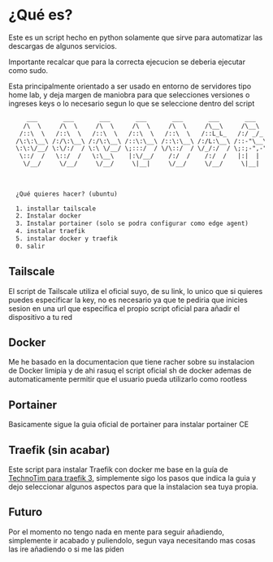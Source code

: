 # ¿Qué es?

Este es un script hecho en python solamente que sirve para automatizar las descargas de algunos servicios.

Importante recalcar que para la correcta ejecucion se deberia ejecutar como sudo.

Esta principalmente orientado a ser usado en entorno de servidores tipo home lab, y deja margen de maniobra para que selecciones versiones o ingreses keys o lo necesario segun lo que se seleccione dentro del script

```xml
     ___       ___       ___       ___       ___       ___       ___   
    /\  \     /\  \     /\  \     /\  \     /\  \     /\__\     /\__\  
   /::\  \   /::\  \   /::\  \   /::\  \   /::\  \   /::L_L_   /:/ _/_ 
  /\:\:\__\ /:/\:\__\ /:/\:\__\ /::\:\__\ /::\:\__\ /:/L:\__\ /::-"\__\   
  \:\:\/__/ \:\/:/  / \:\ \/__/ \;:::/  / \/\::/  / \/_/:/  / \;:;-",-"
   \::/  /   \::/  /   \:\__\    |:\/__/    /:/  /    /:/  /   |:|  |  
    \/__/     \/__/     \/__/     \|__|     \/__/     \/__/     \|__|  
  
  
  
  ¿Qué quieres hacer? (ubuntu)

  1. installar tailscale 
  2. Instalar docker 
  3. Instalar portainer (solo se podra configurar como edge agent)
  4. instalar traefik
  5. instalar docker y traefik
  0. salir
```

## Tailscale

El script de Tailscale utiliza el oficial suyo, de su link, lo unico que si quieres puedes especificar la key, no es necesario ya que te pediria que inicies sesion en una url que especifica el propio script oficial para añadir el dispositivo a tu red

## Docker

Me he basado en la documentacion que tiene racher sobre su instalacion de Docker limipia y de ahi rasuq el script oficial sh de docker ademas de automaticamente permitir que el usuario pueda utilizarlo como rootless

## Portainer

Basicamente sigue la guia oficial de portainer para instalar portainer CE


## Traefik (sin acabar)
 
Este script para instalar Traefik con docker me base en la guía de [TechnoTim para traefik 3](https://technotim.live/posts/traefik-3-docker-certificates/), simplemente sigo los pasos que indica la guia y dejo seleccionar algunos aspectos para que la instalacion sea tuya propia.


## Futuro

Por el momento no tengo nada en mente para seguir añadiendo, simplemente ir acabado y puliendolo, segun vaya necesitando mas cosas las ire añadiendo o si me las piden